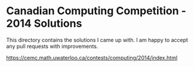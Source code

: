 # Canadian Computing Competition - 2014 Solutions

This directory contains the solutions I came up with. I am happy to accept any
pull requests with improvements.

https://cemc.math.uwaterloo.ca/contests/computing/2014/index.html
